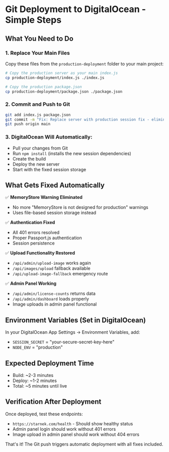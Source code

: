 # Git Deployment to DigitalOcean - Simple Steps

## What You Need to Do

### 1. Replace Your Main Files
Copy these files from the `production-deployment` folder to your main project:

```bash
# Copy the production server as your main index.js
cp production-deployment/index.js ./index.js

# Copy the production package.json  
cp production-deployment/package.json ./package.json
```

### 2. Commit and Push to Git
```bash
git add index.js package.json
git commit -m "Fix: Replace server with production session fix - eliminates MemoryStore warnings and fixes uploads"
git push origin main
```

### 3. DigitalOcean Will Automatically:
- Pull your changes from Git
- Run `npm install` (installs the new session dependencies)
- Create the build
- Deploy the new server
- Start with the fixed session storage

## What Gets Fixed Automatically

✅ **MemoryStore Warning Eliminated**
- No more "MemoryStore is not designed for production" warnings
- Uses file-based session storage instead

✅ **Authentication Fixed** 
- All 401 errors resolved
- Proper Passport.js authentication
- Session persistence

✅ **Upload Functionality Restored**
- `/api/admin/upload-image` works again
- `/api/images/upload` fallback available
- `/api/upload-image-fallback` emergency route

✅ **Admin Panel Working**
- `/api/admin/license-counts` returns data
- `/api/admin/dashboard` loads properly
- Image uploads in admin panel functional

## Environment Variables (Set in DigitalOcean)
In your DigitalOcean App Settings → Environment Variables, add:
- `SESSION_SECRET` = "your-secure-secret-key-here"
- `NODE_ENV` = "production"

## Expected Deployment Time
- Build: ~2-3 minutes
- Deploy: ~1-2 minutes
- Total: ~5 minutes until live

## Verification After Deployment
Once deployed, test these endpoints:
- `https://starnek.com/health` - Should show healthy status
- Admin panel login should work without 401 errors
- Image upload in admin panel should work without 404 errors

That's it! The Git push triggers automatic deployment with all fixes included.